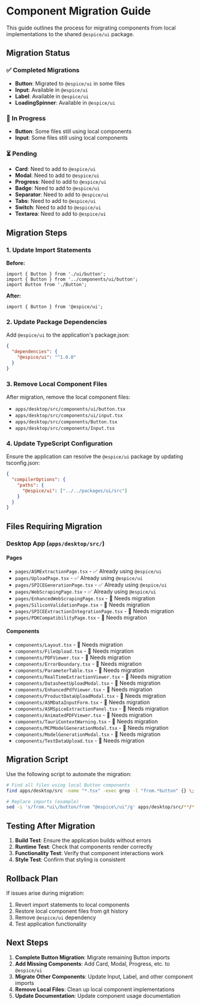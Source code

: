 # Component Migration Guide

This guide outlines the process for migrating components from local implementations to the shared `@espice/ui` package.

## Migration Status

### ✅ Completed Migrations
- **Button**: Migrated to `@espice/ui` in some files
- **Input**: Available in `@espice/ui`
- **Label**: Available in `@espice/ui`
- **LoadingSpinner**: Available in `@espice/ui`

### 🔄 In Progress
- **Button**: Some files still using local components
- **Input**: Some files still using local components

### ⏳ Pending
- **Card**: Need to add to `@espice/ui`
- **Modal**: Need to add to `@espice/ui`
- **Progress**: Need to add to `@espice/ui`
- **Badge**: Need to add to `@espice/ui`
- **Separator**: Need to add to `@espice/ui`
- **Tabs**: Need to add to `@espice/ui`
- **Switch**: Need to add to `@espice/ui`
- **Textarea**: Need to add to `@espice/ui`

## Migration Steps

### 1. Update Import Statements

**Before:**
```tsx
import { Button } from './ui/button';
import { Button } from '../components/ui/button';
import Button from './Button';
```

**After:**
```tsx
import { Button } from '@espice/ui';
```

### 2. Update Package Dependencies

Add `@espice/ui` to the application's package.json:

```json
{
  "dependencies": {
    "@espice/ui": "^1.0.0"
  }
}
```

### 3. Remove Local Component Files

After migration, remove the local component files:
- `apps/desktop/src/components/ui/button.tsx`
- `apps/desktop/src/components/ui/input.tsx`
- `apps/desktop/src/components/Button.tsx`
- `apps/desktop/src/components/Input.tsx`

### 4. Update TypeScript Configuration

Ensure the application can resolve the `@espice/ui` package by updating tsconfig.json:

```json
{
  "compilerOptions": {
    "paths": {
      "@espice/ui": ["../../packages/ui/src"]
    }
  }
}
```

## Files Requiring Migration

### Desktop App (`apps/desktop/src/`)

#### Pages
- `pages/ASMExtractionPage.tsx` - ✅ Already using `@espice/ui`
- `pages/UploadPage.tsx` - ✅ Already using `@espice/ui`
- `pages/SPICEGenerationPage.tsx` - ✅ Already using `@espice/ui`
- `pages/WebScrapingPage.tsx` - ✅ Already using `@espice/ui`
- `pages/EnhancedWebScrapingPage.tsx` - 🔄 Needs migration
- `pages/SiliconValidationPage.tsx` - 🔄 Needs migration
- `pages/SPICEExtractionIntegrationPage.tsx` - 🔄 Needs migration
- `pages/PDKCompatibilityPage.tsx` - 🔄 Needs migration

#### Components
- `components/Layout.tsx` - 🔄 Needs migration
- `components/FileUpload.tsx` - 🔄 Needs migration
- `components/PDFViewer.tsx` - 🔄 Needs migration
- `components/ErrorBoundary.tsx` - 🔄 Needs migration
- `components/ParameterTable.tsx` - 🔄 Needs migration
- `components/RealTimeExtractionViewer.tsx` - 🔄 Needs migration
- `components/DatasheetUploadModal.tsx` - 🔄 Needs migration
- `components/EnhancedPdfViewer.tsx` - 🔄 Needs migration
- `components/ProductDataUploadModal.tsx` - 🔄 Needs migration
- `components/ASMDataInputForm.tsx` - 🔄 Needs migration
- `components/ASMSpiceExtractionPanel.tsx` - 🔄 Needs migration
- `components/AnimatedPDFViewer.tsx` - 🔄 Needs migration
- `components/TauriContextWarning.tsx` - 🔄 Needs migration
- `components/MCPModelGenerationModal.tsx` - 🔄 Needs migration
- `components/ModelGenerationModal.tsx` - 🔄 Needs migration
- `components/TestDataUpload.tsx` - 🔄 Needs migration

## Migration Script

Use the following script to automate the migration:

```bash
# Find all files using local Button components
find apps/desktop/src -name "*.tsx" -exec grep -l "from.*button" {} \;

# Replace imports (example)
sed -i 's/from.*ui\/button/from "@espice\/ui"/g' apps/desktop/src/**/*.tsx
```

## Testing After Migration

1. **Build Test**: Ensure the application builds without errors
2. **Runtime Test**: Check that components render correctly
3. **Functionality Test**: Verify that component interactions work
4. **Style Test**: Confirm that styling is consistent

## Rollback Plan

If issues arise during migration:

1. Revert import statements to local components
2. Restore local component files from git history
3. Remove `@espice/ui` dependency
4. Test application functionality

## Next Steps

1. **Complete Button Migration**: Migrate remaining Button imports
2. **Add Missing Components**: Add Card, Modal, Progress, etc. to `@espice/ui`
3. **Migrate Other Components**: Update Input, Label, and other component imports
4. **Remove Local Files**: Clean up local component implementations
5. **Update Documentation**: Update component usage documentation 